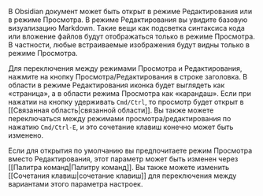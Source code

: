 В Obsidian документ может быть открыт в режиме Редактирования или в режиме Просмотра. В режиме Редактирования вы увидите базовую визуализацию Markdown. Такие вещи как подсветка синтаксиса кода или вложение файлов будут отображаться только в режиме Просмотра. В частности, любые встраиваемые изображения будут видны только в режиме Просмотра.

Для переключения между режимами Просмотра и Редактирования, нажмите на кнопку Просмотра/Редактирования в строке заголовка. В области в режиме Редактирования иконка будет выглядеть как «страница», а в области режима Просмотра как «карандаш». Если при нажатии на кнопку удерживать `Cmd/Ctrl`, то просмотр будет открыт в [[Связанная область|связанной области]]. Вы также можете переключаться между режимами просмотра/редактирования по нажатию `Cmd/Ctrl-E`, и это сочетание клавиш конечно может быть изменено.

Если для открытия по умолчанию вы предпочитаете режим Просмотра вместо Редактирования, этот параметр может быть изменен через [[Палитра команд|Палитру команд]]. Вы также можете изменить [[Сочетания клавиш|сочетание клавиш]] для переключения между вариантами этого параметра настроек.